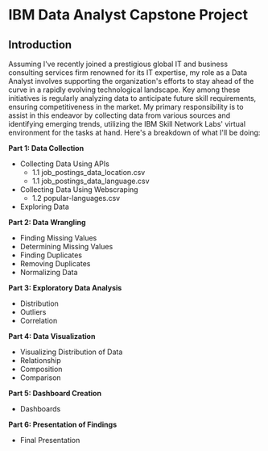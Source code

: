 # IBM Data Analyst Capstone Project
## Introduction

Assuming I've recently joined a prestigious global IT and business consulting services firm renowned for its IT expertise, my role as a Data Analyst involves supporting the organization's efforts to stay ahead of the curve in a rapidly evolving technological landscape. Key among these initiatives is regularly analyzing data to anticipate future skill requirements, ensuring competitiveness in the market. My primary responsibility is to assist in this endeavor by collecting data from various sources and identifying emerging trends, utilizing the IBM Skill Network Labs' virtual environment for the tasks at hand. Here's a breakdown of what I'll be doing:

**Part 1: Data Collection**
- Collecting Data Using APIs
  - 1.1 job_postings_data_location.csv
  - 1.1 job_postings_data_language.csv
- Collecting Data Using Webscraping
  - 1.2 popular-languages.csv
- Exploring Data

**Part 2: Data Wrangling**
- Finding Missing Values
- Determining Missing Values
- Finding Duplicates
- Removing Duplicates
- Normalizing Data

**Part 3: Exploratory Data Analysis**
- Distribution
- Outliers
- Correlation

**Part 4: Data Visualization**
- Visualizing Distribution of Data
- Relationship
- Composition
- Comparison

**Part 5: Dashboard Creation**
- Dashboards

**Part 6: Presentation of Findings**
- Final Presentation
